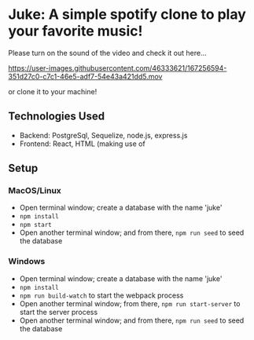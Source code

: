 # Juke: A simple spotify clone to play your favorite music!

Please turn on the sound of the video and check it out here... 

https://user-images.githubusercontent.com/46333621/167256594-351d27c0-c7c1-46e5-adf7-54e43a421dd5.mov

or clone it to your machine! 

Technologies Used
------
- Backend: PostgreSql, Sequelize, node.js, express.js
- Frontend: React, HTML (making use of  <audio> element), Javascript, CSS


## Setup

### MacOS/Linux

- Open terminal window; create a database with the name 'juke'
- `npm install`
- `npm start`
- Open another terminal window; and from there, `npm run seed` to seed the database

### Windows

- Open terminal window; create a database with the name 'juke'
- `npm install`
- `npm run build-watch` to start the webpack process
- Open another terminal window; from there, `npm run start-server` to start the server process
- Open another terminal window; and from there, `npm run seed` to seed the database
